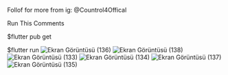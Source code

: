 Follof for more from ig: @Countrol4Offical

Run This Comments

$flutter pub get

$flutter run
![Ekran Görüntüsü (136)](https://user-images.githubusercontent.com/47148545/146595664-7948f561-66d4-4c6c-a85b-59e332b10f51.png)
![Ekran Görüntüsü (138)](https://user-images.githubusercontent.com/47148545/146595694-36e65a4c-8aa5-4cf1-94cf-2468b90e28d5.png)![Ekran Görüntüsü (133)](https://user-images.githubusercontent.com/47148545/146595871-c8f28625-cfc5-479a-bfd6-f9e3e802cdca.png)
![Ekran Görüntüsü (134)](https://user-images.githubusercontent.com/47148545/146595882-7ff89393-7065-45cc-85f4-e4d71da02539.png)
![Ekran Görüntüsü (137)](https://user-images.githubusercontent.com/47148545/146595909-0aad177b-fdc8-4aa5-905f-dafda710fc02.png)
![Ekran Görüntüsü (135)](https://user-images.githubusercontent.com/47148545/146595916-2d8c5688-b94e-474e-b3f9-8c2172891175.png)

